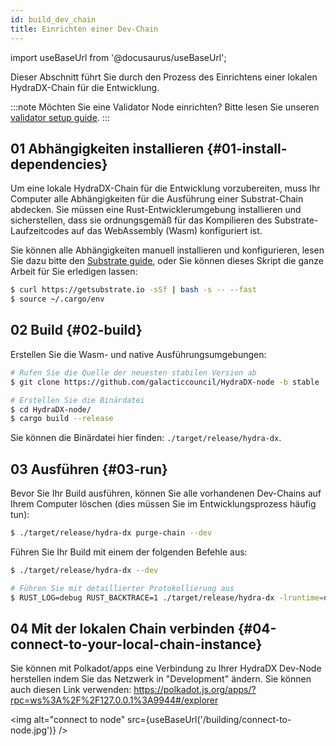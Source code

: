 ```yaml
---
id: build_dev_chain
title: Einrichten einer Dev-Chain
---
```


import useBaseUrl from '@docusaurus/useBaseUrl';

Dieser Abschnitt führt Sie durch den Prozess des Einrichtens einer lokalen HydraDX-Chain für die Entwicklung. 

:::note
Möchten Sie eine Validator Node einrichten? Bitte lesen Sie unseren [validator setup guide](/node_setup).
:::

## 01 Abhängigkeiten installieren {#01-install-dependencies}

Um eine lokale HydraDX-Chain für die Entwicklung vorzubereiten, muss Ihr Computer alle Abhängigkeiten für die Ausführung einer Substrat-Chain abdecken. Sie müssen eine Rust-Entwicklerumgebung installieren und sicherstellen, dass sie ordnungsgemäß für das Kompilieren des Substrate-Laufzeitcodes auf das WebAssembly (Wasm) konfiguriert ist.

Sie können alle Abhängigkeiten manuell installieren und konfigurieren, lesen Sie dazu bitte den [Substrate guide](https://substrate.dev/docs/en/knowledgebase/getting-started), oder Sie können dieses Skript die ganze Arbeit für Sie erledigen lassen:

```bash
$ curl https://getsubstrate.io -sSf | bash -s -- --fast
$ source ~/.cargo/env
```

## 02 Build {#02-build}

Erstellen Sie die Wasm- und native Ausführungsumgebungen:

```bash
# Rufen Sie die Quelle der neuesten stabilen Version ab
$ git clone https://github.com/galacticcouncil/HydraDX-node -b stable

# Erstellen Sie die Binärdatei
$ cd HydraDX-node/
$ cargo build --release
```

Sie können die Binärdatei hier finden: `./target/release/hydra-dx`.

## 03 Ausführen {#03-run}

Bevor Sie Ihr Build ausführen, können Sie alle vorhandenen Dev-Chains auf Ihrem Computer löschen (dies müssen Sie im Entwicklungsprozess häufig tun):

```bash
$ ./target/release/hydra-dx purge-chain --dev
```

Führen Sie Ihr Build mit einem der folgenden Befehle aus:

```bash
$ ./target/release/hydra-dx --dev

# Führen Sie mit detaillierter Protokollierung aus
$ RUST_LOG=debug RUST_BACKTRACE=1 ./target/release/hydra-dx -lruntime=debug --dev
```

## 04 Mit der lokalen Chain verbinden {#04-connect-to-your-local-chain-instance}

Sie können mit Polkadot/apps eine Verbindung zu Ihrer HydraDX Dev-Node herstellen indem Sie das Netzwerk in "Development" ändern. Sie können auch diesen Link verwenden:
https://polkadot.js.org/apps/?rpc=ws%3A%2F%2F127.0.0.1%3A9944#/explorer

<img alt="connect to node" src={useBaseUrl('/building/connect-to-node.jpg')} />
